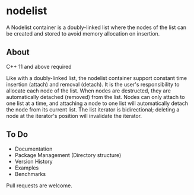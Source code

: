 # nodelist
A Nodelist container is a doubly-linked list where the nodes of the list can be created and stored to avoid memory allocation on insertion. 

## About

C++ 11 and above required

Like with a doubly-linked list, the nodelist container support constant time insertion (attach) and removal (detach). 
It is the user's responsibility to allocate each node of the list. 
When nodes are destructed, they are automatically detached (removed) from the list. 
Nodes can only attach to one list at a time, and attaching a node to one list will automatically detach the node from its current list. 
The list iterator is bidirectional; deleting a node at the iterator's position will invalidate the iterator. 

## To Do

- Documentation
- Package Management (Directory structure)
- Version History
- Examples
- Benchmarks

Pull requests are welcome.



